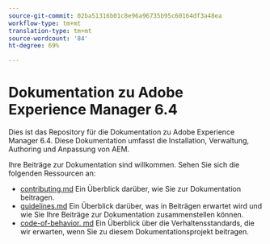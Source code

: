 ```yaml
---
source-git-commit: 02ba51316b01c8e96a96735b95c60164df3a48ea
workflow-type: tm+mt
translation-type: tm+mt
source-wordcount: '84'
ht-degree: 69%

---
```

# Dokumentation zu Adobe Experience Manager 6.4

Dies ist das Repository für die Dokumentation zu Adobe Experience Manager 6.4. Diese Dokumentation umfasst die Installation, Verwaltung, Authoring und Anpassung von AEM.

Ihre Beiträge zur Dokumentation sind willkommen. Sehen Sie sich die folgenden Ressourcen an:

* [contributing.md](contributing.md) Ein Überblick darüber, wie Sie zur Dokumentation beitragen.
* [guidelines.md](guidelines.md) Ein Überblick darüber, was in Beiträgen erwartet wird und wie Sie Ihre Beiträge zur Dokumentation zusammenstellen können.
* [code-of-behavior. md](code-of-conduct.md) Ein Überblick über die Verhaltensstandards, die wir erwarten, wenn Sie zu diesem Dokumentationsprojekt beitragen.
